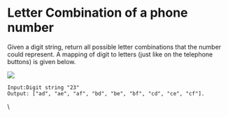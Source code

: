 # Letter Combination of a phone number
Given a digit string, return all possible letter combinations that the number could represent.
 A mapping of digit to letters (just like on the telephone buttons) is given below.

![](https://upload.wikimedia.org/wikipedia/commons/thumb/7/73/Telephone-keypad2.svg/200px-Telephone-keypad2.svg.png)
```
Input:Digit string "23"
Output: ["ad", "ae", "af", "bd", "be", "bf", "cd", "ce", "cf"].
```


\